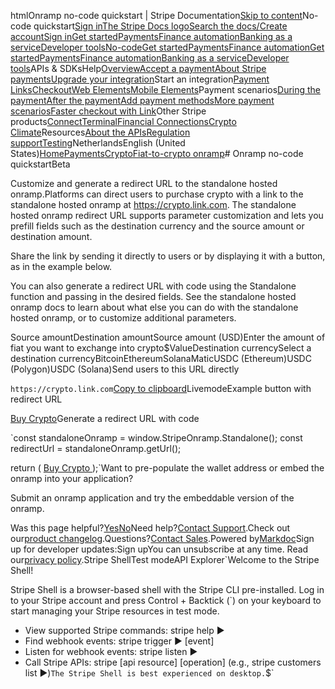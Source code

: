 htmlOnramp no-code quickstart | Stripe Documentation[Skip to content](#main-content)No-code quickstart[Sign in](https://dashboard.stripe.com/login?redirect=https%3A%2F%2Fdocs.stripe.com%2Fcrypto%2Fno-code-quickstart)[The Stripe Docs logo](/)[Search the docs/](#)[Create account](https://dashboard.stripe.com/register)[Sign in](https://dashboard.stripe.com/login?redirect=https%3A%2F%2Fdocs.stripe.com%2Fcrypto%2Fno-code-quickstart)[Get started](/get-started)[Payments](/payments)[Finance automation](/finance-automation)[Banking as a service](/financial-services)[Developer tools](/development)[No-code](/no-code)[Get started](/get-started)[Payments](/payments)[Finance automation](/finance-automation)[](#)[Get started](/get-started)[Payments](/payments)[Finance automation](/finance-automation)[Banking as a service](/financial-services)[Developer tools](/development)[](#)APIs & SDKsHelp[Overview](/docs/payments)[Accept a payment](#)[About Stripe payments](#)[Upgrade your integration](/docs/payments/upgrades)Start an integration[Payment Links](#)[Checkout](#)[Web Elements](#)[Mobile Elements](#)Payment scenarios[During the payment](#)[After the payment](#)[Add payment methods](#)[More payment scenarios](#)[Faster checkout with Link](#)Other Stripe products[Connect](#)[Terminal](#)[Financial Connections](#)[Crypto](#)
[Climate](#)Resources[About the APIs](#)[Regulation support](#)[Testing](/docs/testing)NetherlandsEnglish (United States)[](#)[](#)[Home](/docs)[Payments](/docs/payments)[Crypto](/docs/crypto)[Fiat-to-crypto onramp](/docs/crypto)# Onramp no-code quickstartBeta

Customize and generate a redirect URL to the standalone hosted onramp.Platforms can direct users to purchase crypto with a link to the standalone hosted onramp at https://crypto.link.com. The standalone hosted onramp redirect URL supports parameter customization and lets you prefill fields such as the destination currency and the source amount or destination amount.

Share the link by sending it directly to users or by displaying it with a button, as in the example below.

You can also generate a redirect URL with code using the Standalone function and passing in the desired fields. See the standalone hosted onramp docs to learn about what else you can do with the standalone hosted onramp, or to customize additional parameters.

Source amountDestination amountSource amount (USD)Enter the amount of fiat you want to exchange into crypto$ValueDestination currencySelect a destination currencyBitcoinEthereumSolanaMaticUSDC (Ethereum)USDC (Polygon)USDC (Solana)Send users to this URL directly

`https://crypto.link.com`[Copy to clipboard](#)LivemodeExample button with redirect URL

[Buy Crypto](https://crypto.link.com)Generate a redirect URL with code

`const standaloneOnramp = window.StripeOnramp.Standalone();
const redirectUrl = standaloneOnramp.getUrl();

return (
  <a href={redirectUrl}>
    Buy Crypto
  </a>
);`Want to pre-populate the wallet address or embed the onramp into your application?

Submit an onramp application and try the embeddable version of the onramp.

Was this page helpful?[Yes](#)[No](#)Need help?[Contact Support](https://support.stripe.com/).Check out our[product changelog](https://stripe.com/blog/changelog).Questions?[Contact Sales](https://stripe.com/contact/sales).Powered by[Markdoc](https://markdoc.dev)Sign up for developer updates:Sign upYou can unsubscribe at any time. Read our[privacy policy](https://stripe.com/privacy).Stripe ShellTest modeAPI Explorer[](https://stripe.com/docs/stripe-cli#install)`Welcome to the Stripe Shell!

Stripe Shell is a browser-based shell with the Stripe CLI pre-installed. Log in to your
Stripe account and press Control + Backtick (`) on your keyboard to start managing your Stripe
resources in test mode.

- View supported Stripe commands: stripe help ▶️
- Find webhook events: stripe trigger ▶️ [event]
- Listen for webhook events: stripe listen ▶
- Call Stripe APIs: stripe [api resource] [operation] (e.g., stripe customers list ▶️)`The Stripe Shell is best experienced on desktop.`$`